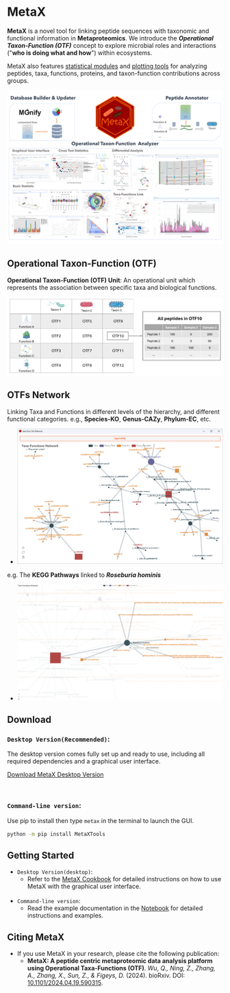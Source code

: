 # MetaX

**MetaX** is a novel tool for linking peptide sequences with taxonomic and functional information in **Metaproteomics**. We introduce the ***Operational Taxon-Function (OTF)*** concept to explore microbial roles and interactions ("**who is doing what and how**") within ecosystems. 

MetaX also features <u>statistical modules</u> and <u>plotting tools</u> for analyzing peptides, taxa, functions, proteins, and taxon-function contributions across groups.


![abstract](https://github.com/byemaxx/MetaX/raw/main/Docs/MetaX_Cookbook.assets/abstract.png)
## Operational Taxon-Function (OTF)

**Operational Taxon-Function (OTF) Unit**: An operational unit which represents the association between specific taxa and biological functions. 

![OTF_Structure](https://github.com/byemaxx/MetaX/raw/main/Docs/MetaX_Cookbook.assets/OTF_Structure.png)

## OTFs Network

Linking Taxa and Functions in different levels of the hierarchy, and different functional categories. e.g., **Species-KO**, **Genus-CAZy**, **Phylum-EC**, etc.

- ![OTF](https://github.com/byemaxx/MetaX/raw/main/Docs/MetaX_Cookbook.assets/tf_link_net.png)



e.g. The **KEGG Pathways** linked to ***Roseburia hominis***

- ![tf_link_net_2](https://github.com/byemaxx/MetaX/raw/main/Docs/MetaX_Cookbook.assets/tf_link_net_2.png)



## Download
### `Desktop Version(Recommended)`:
The desktop version comes fully set up and ready to use, including all required dependencies and a graphical user interface.

<a href="https://shiny2.imetalab.ca/shiny/rstudio/metax_download/" target="_blank">Download MetaX Desktop Version</a>


<br>

### `Command-line version`:
Use pip to install then type `metax` in the terminal to launch the GUI.
  ```bash
  python -m pip install MetaXTools
  ```


## Getting Started
- `Desktop Version(desktop)`:
  - Refer to the <a href="https://byemaxx.github.io/MetaX/" target="_blank">MetaX Cookbook</a> for detailed instructions on how to use MetaX with the graphical user interface.
  <br>
- `Command-line version`:
  - Read the example documentation in the [Notebook](https://github.com/byemaxx/MetaX/blob/main/Docs/example.ipynb) for detailed instructions and examples.


## Citing MetaX
- If you use MetaX in your research, please cite the following publication:
  - **MetaX: A peptide centric metaproteomic data analysis platform using Operational Taxa-Functions (OTF)**. *Wu, Q., Ning, Z., Zhang, A., Zhang, X., Sun, Z., & Figeys, D.* (2024).  bioRxiv. DOI:  <a href="https://doi.org/10.1101/2024.04.19.590315" target="_blank">10.1101/2024.04.19.590315</a>.

